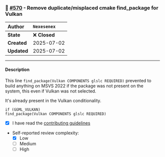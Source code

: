 ### 🔀 [#570](https://github.com/ikawrakow/ik_llama.cpp/pull/570) - Remove duplicate/misplaced cmake find_package for Vulkan

| **Author** | `Nexesenex` |
| :--- | :--- |
| **State** | ❌ **Closed** |
| **Created** | 2025-07-02 |
| **Updated** | 2025-07-02 |

---

#### Description

This line `find_package(Vulkan COMPONENTS glslc REQUIRED)` prevented to build anything on MSVS 2022 if the package was not present on the system, this even if Vulkan was not selected.

It's already present in the Vulkan conditionality.

```
if (GGML_VULKAN)
find_package(Vulkan COMPONENTS glslc REQUIRED)
```

- [x] I have read the [contributing guidelines](https://github.com/ggerganov/llama.cpp/blob/master/CONTRIBUTING.md)
- Self-reported review complexity:
  - [x] Low
  - [ ] Medium
  - [ ] High